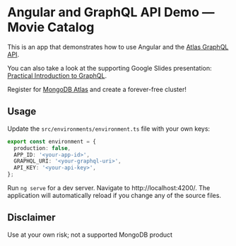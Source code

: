 # Angular and GraphQL API Demo — Movie Catalog

This is an app that demonstrates how to use Angular and the [Atlas GraphQL API](https://www.mongodb.com/docs/realm/graphql/?utm_campaign=stanimira_vlaeva&utm_source=github&utm_medium=github).

You can also take a look at the supporting Google Slides presentation: [Practical Introduction to GraphQL](https://bit.ly/mdb-graphql).

Register for [MongoDB Atlas](https://www.mongodb.com/cloud/atlas/register?utm_campaign=stanimira_vlaeva&utm_source=github&utm_medium=referral) and create a forever-free cluster!

## Usage

Update the `src/environments/environment.ts` file with your own keys:

```ts
export const environment = {
  production: false,
  APP_ID: '<your-app-id>',
  GRAPHQL_URI: '<your-graphql-uri>',
  API_KEY: '<your-api-key>',
};
```

Run `ng serve` for a dev server. Navigate to http://localhost:4200/. The application will automatically reload if you change any of the source files.

## Disclaimer

Use at your own risk; not a supported MongoDB product

